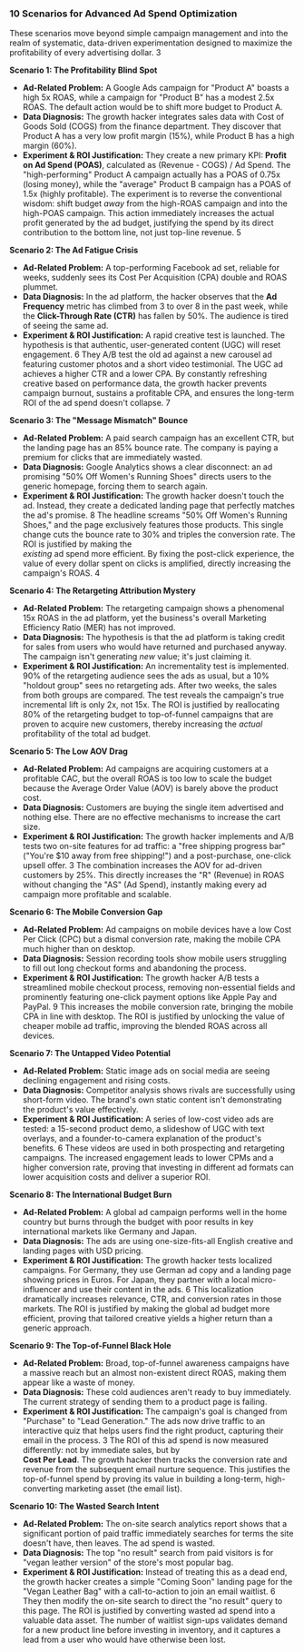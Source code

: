### **10 Scenarios for Advanced Ad Spend Optimization**

These scenarios move beyond simple campaign management and into the realm of systematic, data-driven experimentation designed to maximize the profitability of every advertising dollar. 3

**Scenario 1: The Profitability Blind Spot**

* **Ad-Related Problem:** A Google Ads campaign for "Product A" boasts a high 5x ROAS, while a campaign for "Product B" has a modest 2.5x ROAS. The default action would be to shift more budget to Product A.  
* **Data Diagnosis:** The growth hacker integrates sales data with Cost of Goods Sold (COGS) from the finance department. They discover that Product A has a very low profit margin (15%), while Product B has a high margin (60%).  
* **Experiment & ROI Justification:** They create a new primary KPI: **Profit on Ad Spend (POAS)**, calculated as (Revenue \- COGS) / Ad Spend. The "high-performing" Product A campaign actually has a POAS of 0.75x (losing money), while the "average" Product B campaign has a POAS of 1.5x (highly profitable). The experiment is to reverse the conventional wisdom: shift budget *away* from the high-ROAS campaign and into the high-POAS campaign. This action immediately increases the actual profit generated by the ad budget, justifying the spend by its direct contribution to the bottom line, not just top-line revenue. 5

**Scenario 2: The Ad Fatigue Crisis**

* **Ad-Related Problem:** A top-performing Facebook ad set, reliable for weeks, suddenly sees its Cost Per Acquisition (CPA) double and ROAS plummet.  
* **Data Diagnosis:** In the ad platform, the hacker observes that the **Ad Frequency** metric has climbed from 3 to over 8 in the past week, while the **Click-Through Rate (CTR)** has fallen by 50%. The audience is tired of seeing the same ad.  
* **Experiment & ROI Justification:** A rapid creative test is launched. The hypothesis is that authentic, user-generated content (UGC) will reset engagement. 6 They A/B test the old ad against a new carousel ad featuring customer photos and a short video testimonial. The UGC ad achieves a higher CTR and a lower CPA. By constantly refreshing creative based on performance data, the growth hacker prevents campaign burnout, sustains a profitable CPA, and ensures the long-term ROI of the ad spend doesn't collapse. 7

**Scenario 3: The "Message Mismatch" Bounce**

* **Ad-Related Problem:** A paid search campaign has an excellent CTR, but the landing page has an 85% bounce rate. The company is paying a premium for clicks that are immediately wasted.  
* **Data Diagnosis:** Google Analytics shows a clear disconnect: an ad promising "50% Off Women's Running Shoes" directs users to the generic homepage, forcing them to search again.  
* **Experiment & ROI Justification:** The growth hacker doesn't touch the ad. Instead, they create a dedicated landing page that perfectly matches the ad's promise. 8 The headline screams "50% Off Women's Running Shoes," and the page exclusively features those products. This single change cuts the bounce rate to 30% and triples the conversion rate. The ROI is justified by making the  
  *existing* ad spend more efficient. By fixing the post-click experience, the value of every dollar spent on clicks is amplified, directly increasing the campaign's ROAS. 4

**Scenario 4: The Retargeting Attribution Mystery**

* **Ad-Related Problem:** The retargeting campaign shows a phenomenal 15x ROAS in the ad platform, yet the business's overall Marketing Efficiency Ratio (MER) has not improved.  
* **Data Diagnosis:** The hypothesis is that the ad platform is taking credit for sales from users who would have returned and purchased anyway. The campaign isn't generating *new* value; it's just claiming it.  
* **Experiment & ROI Justification:** An incrementality test is implemented. 90% of the retargeting audience sees the ads as usual, but a 10% "holdout group" sees no retargeting ads. After two weeks, the sales from both groups are compared. The test reveals the campaign's true incremental lift is only 2x, not 15x. The ROI is justified by reallocating 80% of the retargeting budget to top-of-funnel campaigns that are proven to acquire new customers, thereby increasing the *actual* profitability of the total ad budget.

**Scenario 5: The Low AOV Drag**

* **Ad-Related Problem:** Ad campaigns are acquiring customers at a profitable CAC, but the overall ROAS is too low to scale the budget because the Average Order Value (AOV) is barely above the product cost.  
* **Data Diagnosis:** Customers are buying the single item advertised and nothing else. There are no effective mechanisms to increase the cart size.  
* **Experiment & ROI Justification:** The growth hacker implements and A/B tests two on-site features for ad traffic: a "free shipping progress bar" ("You're $10 away from free shipping\!") and a post-purchase, one-click upsell offer. 3 The combination increases the AOV for ad-driven customers by 25%. This directly increases the "R" (Revenue) in ROAS without changing the "AS" (Ad Spend), instantly making every ad campaign more profitable and scalable.

**Scenario 6: The Mobile Conversion Gap**

* **Ad-Related Problem:** Ad campaigns on mobile devices have a low Cost Per Click (CPC) but a dismal conversion rate, making the mobile CPA much higher than on desktop.  
* **Data Diagnosis:** Session recording tools show mobile users struggling to fill out long checkout forms and abandoning the process.  
* **Experiment & ROI Justification:** The growth hacker A/B tests a streamlined mobile checkout process, removing non-essential fields and prominently featuring one-click payment options like Apple Pay and PayPal. 9 This increases the mobile conversion rate, bringing the mobile CPA in line with desktop. The ROI is justified by unlocking the value of cheaper mobile ad traffic, improving the blended ROAS across all devices.

**Scenario 7: The Untapped Video Potential**

* **Ad-Related Problem:** Static image ads on social media are seeing declining engagement and rising costs.  
* **Data Diagnosis:** Competitor analysis shows rivals are successfully using short-form video. The brand's own static content isn't demonstrating the product's value effectively.  
* **Experiment & ROI Justification:** A series of low-cost video ads are tested: a 15-second product demo, a slideshow of UGC with text overlays, and a founder-to-camera explanation of the product's benefits. 6 These videos are used in both prospecting and retargeting campaigns. The increased engagement leads to lower CPMs and a higher conversion rate, proving that investing in different ad formats can lower acquisition costs and deliver a superior ROI.

**Scenario 8: The International Budget Burn**

* **Ad-Related Problem:** A global ad campaign performs well in the home country but burns through the budget with poor results in key international markets like Germany and Japan.  
* **Data Diagnosis:** The ads are using one-size-fits-all English creative and landing pages with USD pricing.  
* **Experiment & ROI Justification:** The growth hacker tests localized campaigns. For Germany, they use German ad copy and a landing page showing prices in Euros. For Japan, they partner with a local micro-influencer and use their content in the ads. 6 This localization dramatically increases relevance, CTR, and conversion rates in those markets. The ROI is justified by making the global ad budget more efficient, proving that tailored creative yields a higher return than a generic approach.

**Scenario 9: The Top-of-Funnel Black Hole**

* **Ad-Related Problem:** Broad, top-of-funnel awareness campaigns have a massive reach but an almost non-existent direct ROAS, making them appear like a waste of money.  
* **Data Diagnosis:** These cold audiences aren't ready to buy immediately. The current strategy of sending them to a product page is failing.  
* **Experiment & ROI Justification:** The campaign's goal is changed from "Purchase" to "Lead Generation." The ads now drive traffic to an interactive quiz that helps users find the right product, capturing their email in the process. 3 The ROI of this ad spend is now measured differently: not by immediate sales, but by  
  **Cost Per Lead**. The growth hacker then tracks the conversion rate and revenue from the subsequent email nurture sequence. This justifies the top-of-funnel spend by proving its value in building a long-term, high-converting marketing asset (the email list).

**Scenario 10: The Wasted Search Intent**

* **Ad-Related Problem:** The on-site search analytics report shows that a significant portion of paid traffic immediately searches for terms the site doesn't have, then leaves. The ad spend is wasted.  
* **Data Diagnosis:** The top "no result" search from paid visitors is for "vegan leather version" of the store's most popular bag.  
* **Experiment & ROI Justification:** Instead of treating this as a dead end, the growth hacker creates a simple "Coming Soon" landing page for the "Vegan Leather Bag" with a call-to-action to join an email waitlist. 6 They then modify the on-site search to direct the "no result" query to this page. The ROI is justified by converting wasted ad spend into a valuable data asset. The number of waitlist sign-ups validates demand for a new product line before investing in inventory, and it captures a lead from a user who would have otherwise been lost.